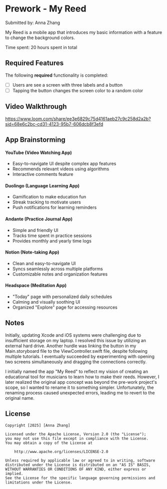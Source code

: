 # Prework - **My Reed**

Submitted by: Anna Zhang

My Reed is a mobile app that introduces my basic information with a feature to change the background colors. 

Time spent: 20 hours spent in total

## Required Features

The following **required** functionality is completed:

- [ ] Users are see a screen with three labels and a button
- [ ] Tapping the button changes the screen color to a random color
 
## Video Walkthrough

https://www.loom.com/share/ee3e6829c75d4161aeb27c9c258d2a2b?sid=68e6c2bc-cd31-4123-95b7-606dcb8f3efd

## App Brainstorming

#### YouTube (Video Watching App)
- Easy-to-navigate UI despite complex app features
- Recommends relevant videos using algorithms
- Interactive comments feature

#### Duolingo (Language Learning App)
- Gamification to make education fun
- Streak tracking to motivate users
- Push notifications for learning reminders

#### Andante (Practice Journal App)
- Simple and friendly UI
- Tracks time spent in practice sessions
- Provides monthly and yearly time logs

#### Notion (Note-taking App)
- Clean and easy-to-navigate UI
- Syncs seamlessly across multiple platforms
- Customizable notes and organization features

#### Headspace (Meditation App)
- "Today" page with personalized daily schedules
- Calming and visually soothing UI
- Organized "Explore" page for accessing resources


## Notes
Initially, updating Xcode and iOS systems were challenging due to insufficient storage on my laptop. I resolved this issue by utilizing an external hard drive. Another hurdle was linking the button in my Main.storyboard file to the ViewController.swift file, despite following multiple tutorials. I eventually succeeded by experimenting with opening two screens simultaneously and dragging the connections correctly.

I initially named the app "My Reed" to reflect my vision of creating an educational tool for musicians to learn how to make their reeds. However, I later realized the original app concept was beyond the pre-work project's scope, so I wanted to rename it to something simpler. Unfortunately, the renaming process caused unexpected errors, leading me to revert to the original name. 

## License

    Copyright [2025] [Anna Zhang]

    Licensed under the Apache License, Version 2.0 (the "License");
    you may not use this file except in compliance with the License.
    You may obtain a copy of the License at

        http://www.apache.org/licenses/LICENSE-2.0

    Unless required by applicable law or agreed to in writing, software
    distributed under the License is distributed on an "AS IS" BASIS,
    WITHOUT WARRANTIES OR CONDITIONS OF ANY KIND, either express or implied.
    See the License for the specific language governing permissions and
    limitations under the License.
